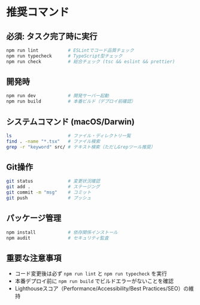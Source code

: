 # 推奨コマンド

## 必須: タスク完了時に実行

```bash
npm run lint           # ESLintでコード品質チェック
npm run typecheck      # TypeScript型チェック
npm run check          # 総合チェック (tsc && eslint && prettier)
```

## 開発時

```bash
npm run dev            # 開発サーバー起動
npm run build          # 本番ビルド（デプロイ前確認）
```

## システムコマンド (macOS/Darwin)

```bash
ls                     # ファイル・ディレクトリ一覧
find . -name "*.tsx"   # ファイル検索
grep -r "keyword" src/ # テキスト検索（ただしGrepツール推奨）
```

## Git操作

```bash
git status             # 変更状況確認
git add .              # ステージング
git commit -m "msg"    # コミット
git push               # プッシュ
```

## パッケージ管理

```bash
npm install            # 依存関係インストール
npm audit              # セキュリティ監査
```

## 重要な注意事項

- コード変更後は必ず `npm run lint` と `npm run typecheck` を実行
- 本番デプロイ前に `npm run build` でビルドエラーがないことを確認
- Lighthouseスコア（Performance/Accessibility/Best Practices/SEO）の維持
